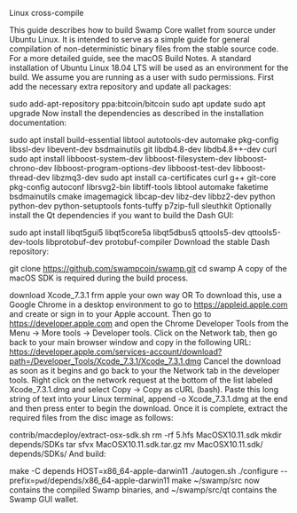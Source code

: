 Linux cross-compile

This guide describes how to build Swamp Core wallet from source under Ubuntu Linux. It is intended to serve as a simple guide for general compilation of non-deterministic binary files from the stable source code. For a more detailed guide, see the macOS Build Notes. A standard installation of Ubuntu Linux 18.04 LTS will be used as an environment for the build. We assume you are running as a user with sudo permissions. First add the necessary extra repository and update all packages:

sudo add-apt-repository ppa:bitcoin/bitcoin
sudo apt update
sudo apt upgrade
Now install the dependencies as described in the installation documentation:

sudo apt install build-essential libtool autotools-dev automake pkg-config libssl-dev libevent-dev bsdmainutils git libdb4.8-dev libdb4.8++-dev curl
sudo apt install libboost-system-dev libboost-filesystem-dev libboost-chrono-dev libboost-program-options-dev libboost-test-dev libboost-thread-dev libzmq3-dev
sudo apt install ca-certificates curl g++ git-core pkg-config autoconf librsvg2-bin libtiff-tools libtool automake faketime bsdmainutils cmake imagemagick libcap-dev libz-dev libbz2-dev python python-dev python-setuptools fonts-tuffy p7zip-full sleuthkit
Optionally install the Qt dependencies if you want to build the Dash GUI:

sudo apt install libqt5gui5 libqt5core5a libqt5dbus5 qttools5-dev qttools5-dev-tools libprotobuf-dev protobuf-compiler
Download the stable Dash repository:

git clone https://github.com/swampcoin/swamp.git
cd swamp
A copy of the macOS SDK is required during the build process. 

download Xcode_7.3.1 frm apple your own way 
OR
To download this, use a Google Chrome in a desktop environment to go to https://appleid.apple.com and create or sign in to your Apple account. Then go to https://developer.apple.com and open the Chrome Developer Tools from the Menu -> More tools -> Developer tools. Click on the Network tab, then go back to your main browser window and copy in the following URL:
https://developer.apple.com/services-account/download?path=/Developer_Tools/Xcode_7.3.1/Xcode_7.3.1.dmg
Cancel the download as soon as it begins and go back to your the Network tab in the developer tools. Right click on the network request at the bottom of the list labeled Xcode_7.3.1.dmg and select Copy -> Copy as cURL (bash). Paste this long string of text into your Linux terminal, append -o Xcode_7.3.1.dmg at the end and then press enter to begin the download. Once it is complete, extract the required files from the disc image as follows:

contrib/macdeploy/extract-osx-sdk.sh
rm -rf 5.hfs MacOSX10.11.sdk
mkdir depends/SDKs
tar sfvx MacOSX10.11.sdk.tar.gz
mv MacOSX10.11.sdk/ depends/SDKs/
And build:

make -C depends HOST=x86_64-apple-darwin11
./autogen.sh
./configure --prefix=`pwd`/depends/x86_64-apple-darwin11
make
~/swamp/src now contains the compiled Swamp binaries, and ~/swamp/src/qt contains the Swamp GUI wallet.
